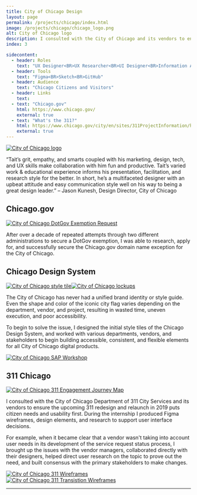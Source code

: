 ```yaml
---
title: City of Chicago Design
layout: page
permalink: /projects/chicago/index.html
image: /projects/chicago/chicago_logo.png
alt: City of Chicago logo
description: I consulted with the City of Chicago and its vendors to ensure the upcoming 311 redesign puts citizen needs first.
index: 3

sidecontent:
  - header: Roles
    text: "UX Designer<BR>UX Researcher<BR>UI Designer<BR>Information Architect"
  - header: Tools
    text: "Figma<BR>Sketch<BR>GitHub"   
  - header: Audience
    text: "Chicago Citizens and Visitors"
  - header: Links
    text: 
  - text: "Chicago.gov"
    html: https://www.chicago.gov/
    external: true
  - text: "What's the 311?"
    html: https://www.chicago.gov/city/en/sites/311ProjectInformation/home.html
    external: true
---
```


[![City of Chicago logo](/projects/chicago/chicago_logo_original.png "City of Chicago logo")](/projects/chicago/chicago_logo_original.png)

“Tait’s grit, empathy, and smarts coupled with his marketing, design, tech, and UX skills make collaboration with him fun and productive. Tait’s varied work & educational experience informs his presentation, facilitation, and research style for the better. In short, he’s a multifaceted designer with an upbeat attitude and easy communication style well on his way to being a great design leader.”
– Jason Kunesh, Design Director, City of Chicago

## Chicago.gov

[![City of Chicago DotGov Exemption Request](/projects/chicago/chicago_dotgov_original.jpg "City of Chicago DotGov Exemption Request")](/projects/chicago/chicago_dotgov_original.jpg)

After over a decade of repeated attempts through two different administrations to secure a DotGov exemption, I was able to research, apply for, and successfully secure the Chicago.gov domain name exception for the City of Chicago. 

## Chicago Design System

[![City of Chicago style tile](/projects/chicago/chicago_system_original.png "City of Chicago style tile")](/projects/chicago/chicago_system_original.png)[![City of Chicago lockups](/projects/chicago/chicago_lockups_original.png "City of Chicago lockups")](/projects/chicago/chicago_lockups_original.png)

The City of Chicago has never had a unified brand identity or style guide. Even the shape and color of the iconic city flag varies depending on the department, vendor, and project, resulting in wasted time, uneven execution, and poor accessibility. 

To begin to solve the issue, I designed the initial style tiles of the Chicago Design System, and worked with various departments, vendors, and stakeholders to begin building accessible, consistent, and flexible elements for all City of Chicago digital products.

[![City of Chicago SAP Workshop](/projects/chicago/chicago_workshop_original.jpg "City of Chicago SAP Workshop")](/projects/chicago/chicago_workshop_original.jpg)

## 311 Chicago

[![City of Chicago 311 Engagement Journey Map](/projects/chicago/chicago_311_original.png "City of Chicago 311 Engagement Journey Map")](/projects/chicago/chicago_311_original.png)

I consulted with the City of Chicago Department of 311 City Services and its vendors to ensure the upcoming 311 redesign and relaunch in 2019 puts citizen needs and usability first. During the internship I produced Figma wireframes, design elements, and research to support user interface decisions.

For example, when it became clear that a vendor wasn't taking into account user needs in its development of the service request status process, I brought up the issues with the vendor managers, collaborated directly with their designers, helped direct user research on the topic to prove out the need, and built consensus with the primary stakeholders to make changes. 

[![City of Chicago 311 Wireframes](/projects/chicago/chicago_wireframes2_original.png "City of Chicago 311 Wireframes")](/projects/chicago/chicago_wireframes2_original.png)[![City of Chicago 311 Transistion Wireframes](/projects/chicago/chicago_wireframes_original.png "City of Chicago 311 Transistion Wireframes")](/projects/chicago/chicago_wireframes_original.png)

<hr>